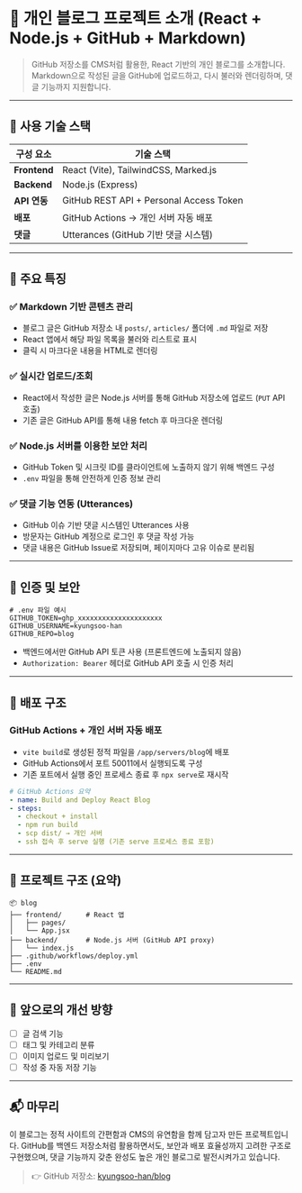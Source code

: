 # 📝 개인 블로그 프로젝트 소개 (React + Node.js + GitHub + Markdown)

> GitHub 저장소를 CMS처럼 활용한, React 기반의 개인 블로그를 소개합니다.
> Markdown으로 작성된 글을 GitHub에 업로드하고, 다시 불러와 렌더링하며, 댓글 기능까지 지원합니다.

---

## 🔧 사용 기술 스택

| 구성 요소        | 기술 스택                                   |
| ------------ | --------------------------------------- |
| **Frontend** | React (Vite), TailwindCSS, Marked.js    |
| **Backend**  | Node.js (Express)                       |
| **API 연동**   | GitHub REST API + Personal Access Token |
| **배포**       | GitHub Actions → 개인 서버 자동 배포            |
| **댓글**       | Utterances (GitHub 기반 댓글 시스템)           |

---

## 📌 주요 특징

### ✅ Markdown 기반 콘텐츠 관리

* 블로그 글은 GitHub 저장소 내 `posts/`, `articles/` 폴더에 `.md` 파일로 저장
* React 앱에서 해당 파일 목록을 불러와 리스트로 표시
* 클릭 시 마크다운 내용을 HTML로 렌더링

### ✅ 실시간 업로드/조회

* React에서 작성한 글은 Node.js 서버를 통해 GitHub 저장소에 업로드 (`PUT` API 호출)
* 기존 글은 GitHub API를 통해 내용 fetch 후 마크다운 렌더링

### ✅ Node.js 서버를 이용한 보안 처리

* GitHub Token 및 시크릿 ID를 클라이언트에 노출하지 않기 위해 백엔드 구성
* `.env` 파일을 통해 안전하게 인증 정보 관리

### ✅ 댓글 기능 연동 (Utterances)

* GitHub 이슈 기반 댓글 시스템인 Utterances 사용
* 방문자는 GitHub 계정으로 로그인 후 댓글 작성 가능
* 댓글 내용은 GitHub Issue로 저장되며, 페이지마다 고유 이슈로 분리됨

---

## 🔐 인증 및 보안

```env
# .env 파일 예시
GITHUB_TOKEN=ghp_xxxxxxxxxxxxxxxxxxxxx
GITHUB_USERNAME=kyungsoo-han
GITHUB_REPO=blog
```

* 백엔드에서만 GitHub API 토큰 사용 (프론트엔드에 노출되지 않음)
* `Authorization: Bearer` 헤더로 GitHub API 호출 시 인증 처리

---

## 🚀 배포 구조

### GitHub Actions + 개인 서버 자동 배포

* `vite build`로 생성된 정적 파일을 `/app/servers/blog`에 배포
* GitHub Actions에서 포트 50011에서 실행되도록 구성
* 기존 포트에서 실행 중인 프로세스 종료 후 `npx serve`로 재시작

```yml
# GitHub Actions 요약
- name: Build and Deploy React Blog
- steps:
  - checkout + install
  - npm run build
  - scp dist/ → 개인 서버
  - ssh 접속 후 serve 실행 (기존 serve 프로세스 종료 포함)
```

---

## 📂 프로젝트 구조 (요약)

```
📦 blog
├── frontend/      # React 앱
│   ├── pages/
│   └── App.jsx
├── backend/       # Node.js 서버 (GitHub API proxy)
│   └── index.js
├── .github/workflows/deploy.yml
├── .env
└── README.md
```

---

## 🎯 앞으로의 개선 방향

* [ ] 글 검색 기능
* [ ] 태그 및 카테고리 분류
* [ ] 이미지 업로드 및 미리보기
* [ ] 작성 중 자동 저장 기능

---

## 📬 마무리

이 블로그는 정적 사이트의 간편함과 CMS의 유연함을 함께 담고자 만든 프로젝트입니다.
GitHub를 백엔드 저장소처럼 활용하면서도, 보안과 배포 효율성까지 고려한 구조로 구현했으며,
댓글 기능까지 갖춘 완성도 높은 개인 블로그로 발전시켜가고 있습니다.

> 👉 GitHub 저장소: [kyungsoo-han/blog](https://github.com/kyungsoo-han/blog)

